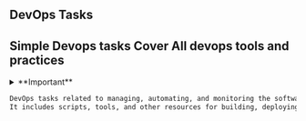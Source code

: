 ## DevOps Tasks
## Simple Devops tasks Cover All devops tools and practices
<details><summary> **Important** </summary>
<p>

```ruby
**You will find Every task in specific directory with the task name**
```

</p>
</details>

```bash
DevOps tasks related to managing, automating, and monitoring the software development lifecycle. 
It includes scripts, tools, and other resources for building, deploying, and maintaining applications.
```



